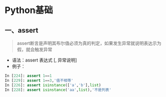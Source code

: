 # Python基础

## 一、assert
> assert断言是声明其布尔值必须为真的判定，如果发生异常就说明表达示为假，就会触发异常

- 语法：assert 表达式 [, 异常说明]
- 例子：
```py
In [224]: assert 1==1
In [229]: assert 1==3,'值不相等'
In [226]: assert isinstance(['a','b'],list)
In [228]: assert isinstance('aa',list),'不是列表'
```